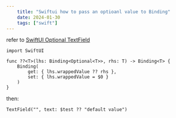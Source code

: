 ```yaml
---
    title: "Swiftui how to pass an optioanl value to Binding"
    date: 2024-01-30
    tags: ["swift"]
---
```



refer to [SwiftUI Optional TextField](https://stackoverflow.com/questions/57021722/swiftui-optional-textfield/57041232#57041232)  

```
import SwiftUI

func ??<T>(lhs: Binding<Optional<T>>, rhs: T) -> Binding<T> {
    Binding(
        get: { lhs.wrappedValue ?? rhs },
        set: { lhs.wrappedValue = $0 }
    )
}
```

then:  
```
TextField("", text: $test ?? "default value")
```